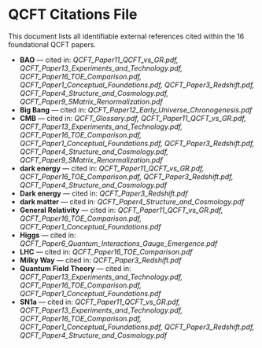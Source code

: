 # QCFT Citations File

This document lists all identifiable external references cited within the 16 foundational QCFT papers.

- **BAO** — cited in: *QCFT_Paper11_QCFT_vs_GR.pdf, QCFT_Paper13_Experiments_and_Technology.pdf, QCFT_Paper16_TOE_Comparison.pdf, QCFT_Paper1_Conceptual_Foundations.pdf, QCFT_Paper3_Redshift.pdf, QCFT_Paper4_Structure_and_Cosmology.pdf, QCFT_Paper9_SMatrix_Renormalization.pdf*
- **Big Bang** — cited in: *QCFT_Paper12_Early_Universe_Chronogenesis.pdf*
- **CMB** — cited in: *QCFT_Glossary.pdf, QCFT_Paper11_QCFT_vs_GR.pdf, QCFT_Paper13_Experiments_and_Technology.pdf, QCFT_Paper16_TOE_Comparison.pdf, QCFT_Paper1_Conceptual_Foundations.pdf, QCFT_Paper3_Redshift.pdf, QCFT_Paper4_Structure_and_Cosmology.pdf, QCFT_Paper9_SMatrix_Renormalization.pdf*
- **dark energy** — cited in: *QCFT_Paper11_QCFT_vs_GR.pdf, QCFT_Paper16_TOE_Comparison.pdf, QCFT_Paper3_Redshift.pdf, QCFT_Paper4_Structure_and_Cosmology.pdf*
- **Dark energy** — cited in: *QCFT_Paper3_Redshift.pdf*
- **dark matter** — cited in: *QCFT_Paper4_Structure_and_Cosmology.pdf*
- **General Relativity** — cited in: *QCFT_Paper11_QCFT_vs_GR.pdf, QCFT_Paper16_TOE_Comparison.pdf, QCFT_Paper1_Conceptual_Foundations.pdf*
- **Higgs** — cited in: *QCFT_Paper6_Quantum_Interactions_Gauge_Emergence.pdf*
- **LHC** — cited in: *QCFT_Paper16_TOE_Comparison.pdf*
- **Milky Way** — cited in: *QCFT_Paper3_Redshift.pdf*
- **Quantum Field Theory** — cited in: *QCFT_Paper13_Experiments_and_Technology.pdf, QCFT_Paper16_TOE_Comparison.pdf, QCFT_Paper1_Conceptual_Foundations.pdf*
- **SN1a** — cited in: *QCFT_Paper11_QCFT_vs_GR.pdf, QCFT_Paper13_Experiments_and_Technology.pdf, QCFT_Paper16_TOE_Comparison.pdf, QCFT_Paper1_Conceptual_Foundations.pdf, QCFT_Paper3_Redshift.pdf, QCFT_Paper4_Structure_and_Cosmology.pdf*
